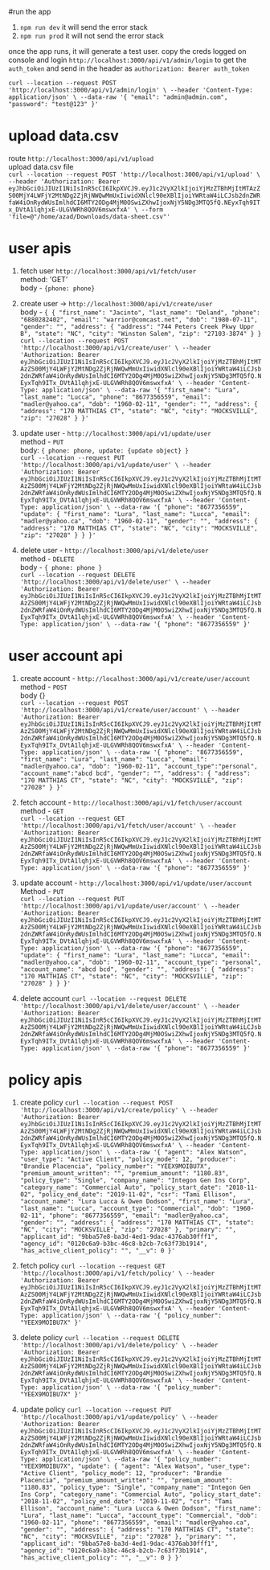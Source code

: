 #run the app
1. `npm run dev` it will send the error stack
2. `npm run prod` it will not send the error stack

once the app runs, it will generate a test user.
copy the creds logged on console and login `http://localhost:3000/api/v1/admin/login` to get the `auth_token` and send in the header as `authorization: Bearer auth_token`  

`curl --location --request POST 'http://localhost:3000/api/v1/admin/login' \
--header 'Content-Type: application/json' \
--data-raw '{
    "email": "admin@admin.com",
    "password": "test@123"
}'`

# upload data.csv
route `http://localhost:3000/api/v1/upload`  
upload data.csv file  
`curl --location --request POST 'http://localhost:3000/api/v1/upload' \
--header 'Authorization: Bearer eyJhbGciOiJIUzI1NiIsInR5cCI6IkpXVCJ9.eyJ1c2VyX2lkIjoiYjMzZTBhMjItMTAzZS00MjY4LWFjY2MtNDg2ZjRjNWQwMmUxIiwidXNlcl90eXBlIjoiYWRtaW4iLCJsb2dnZWRfaW4iOnRydWUsImlhdCI6MTY2ODg4MjM0OSwiZXhwIjoxNjY5NDg3MTQ5fQ.NEyxTqh9ITx_DVtA1lqhjxE-ULGVWRh8QOV6mswxfxA' \
--form 'file=@"/home/azad/Downloads/data-sheet.csv"'`

# user apis
1. fetch user `http://localhost:3000/api/v1/fetch/user`  
method: 'GET'  
body -  `{phone: phone}`  


2. create user -> `http://localhost:3000/api/v1/create/user`    
body - `{
     {
        "first_name": "Jacinto",
        "last_name": "Deland",
        "phone": "6880282402",
        "email": "warrior@comcast.net",
        "dob": "1980-07-11",
        "gender": "",
        "address": {
            "address": "744 Peters Creek Pkwy Uppr B",
            "state": "NC",
            "city": "Winston Salem",
            "zip": "27103-3874"
        }
}`   
`curl --location --request POST 'http://localhost:3000/api/v1/create/user' \
--header 'Authorization: Bearer eyJhbGciOiJIUzI1NiIsInR5cCI6IkpXVCJ9.eyJ1c2VyX2lkIjoiYjMzZTBhMjItMTAzZS00MjY4LWFjY2MtNDg2ZjRjNWQwMmUxIiwidXNlcl90eXBlIjoiYWRtaW4iLCJsb2dnZWRfaW4iOnRydWUsImlhdCI6MTY2ODg4MjM0OSwiZXhwIjoxNjY5NDg3MTQ5fQ.NEyxTqh9ITx_DVtA1lqhjxE-ULGVWRh8QOV6mswxfxA' \
--header 'Content-Type: application/json' \
--data-raw '{
    "first_name": "Lura",
    "last_name": "Lucca",
    "phone": "8677356559",
    "email": "madler@yahoo.ca",
    "dob": "1960-02-11",
    "gender": "",
    "address": {
        "address": "170 MATTHIAS CT",
        "state": "NC",
        "city": "MOCKSVILLE",
        "zip": "27028"
    }
}'`

3. update user - `http://localhost:3000/api/v1/update/user`  
method - `PUT`  
body: `{
    phone: phone,
    update: {update object}
}`   
`curl --location --request PUT 'http://localhost:3000/api/v1/update/user' \
--header 'Authorization: Bearer eyJhbGciOiJIUzI1NiIsInR5cCI6IkpXVCJ9.eyJ1c2VyX2lkIjoiYjMzZTBhMjItMTAzZS00MjY4LWFjY2MtNDg2ZjRjNWQwMmUxIiwidXNlcl90eXBlIjoiYWRtaW4iLCJsb2dnZWRfaW4iOnRydWUsImlhdCI6MTY2ODg4MjM0OSwiZXhwIjoxNjY5NDg3MTQ5fQ.NEyxTqh9ITx_DVtA1lqhjxE-ULGVWRh8QOV6mswxfxA' \
--header 'Content-Type: application/json' \
--data-raw '{
    "phone": "8677356559",
    "update": {
        "first_name": "Lura",
        "last_name": "Lucca",
        "email": "madler@yahoo.ca",
        "dob": "1960-02-11",
        "gender": "",
        "address": {
            "address": "170 MATTHIAS CT",
            "state": "NC",
            "city": "MOCKSVILLE",
            "zip": "27028"
        }
    }
}'`

4. delete user - `http://localhost:3000/api/v1/delete/user`  
method - `DELETE`  
body - `{
    phone: phone
}`  
`curl --location --request DELETE 'http://localhost:3000/api/v1/delete/user' \
--header 'Authorization: Bearer eyJhbGciOiJIUzI1NiIsInR5cCI6IkpXVCJ9.eyJ1c2VyX2lkIjoiYjMzZTBhMjItMTAzZS00MjY4LWFjY2MtNDg2ZjRjNWQwMmUxIiwidXNlcl90eXBlIjoiYWRtaW4iLCJsb2dnZWRfaW4iOnRydWUsImlhdCI6MTY2ODg4MjM0OSwiZXhwIjoxNjY5NDg3MTQ5fQ.NEyxTqh9ITx_DVtA1lqhjxE-ULGVWRh8QOV6mswxfxA' \
--header 'Content-Type: application/json' \
--data-raw '{
    "phone": "8677356559"
}'`

# user account api
1. create account - `http://localhost:3000/api/v1/create/user/account`  
method - `POST`  
body {}  
`curl --location --request POST 'http://localhost:3000/api/v1/create/user/account' \
--header 'Authorization: Bearer eyJhbGciOiJIUzI1NiIsInR5cCI6IkpXVCJ9.eyJ1c2VyX2lkIjoiYjMzZTBhMjItMTAzZS00MjY4LWFjY2MtNDg2ZjRjNWQwMmUxIiwidXNlcl90eXBlIjoiYWRtaW4iLCJsb2dnZWRfaW4iOnRydWUsImlhdCI6MTY2ODg4MjM0OSwiZXhwIjoxNjY5NDg3MTQ5fQ.NEyxTqh9ITx_DVtA1lqhjxE-ULGVWRh8QOV6mswxfxA' \
--header 'Content-Type: application/json' \
--data-raw '{
    "phone": "8677356559",
    "first_name": "Lura",
    "last_name": "Lucca",
    "email": "madler@yahoo.ca",
    "dob": "1960-02-11",
    "account_type":"personal",
    "account_name":"abcd bcd",
    "gender": "",
    "address": {
        "address": "170 MATTHIAS CT",
        "state": "NC",
        "city": "MOCKSVILLE",
        "zip": "27028"
    }
}'`  

2. fetch account - `http://localhost:3000/api/v1/fetch/user/account`   
method - `GET`  
`curl --location --request GET 'http://localhost:3000/api/v1/fetch/user/account' \
--header 'Authorization: Bearer eyJhbGciOiJIUzI1NiIsInR5cCI6IkpXVCJ9.eyJ1c2VyX2lkIjoiYjMzZTBhMjItMTAzZS00MjY4LWFjY2MtNDg2ZjRjNWQwMmUxIiwidXNlcl90eXBlIjoiYWRtaW4iLCJsb2dnZWRfaW4iOnRydWUsImlhdCI6MTY2ODg4MjM0OSwiZXhwIjoxNjY5NDg3MTQ5fQ.NEyxTqh9ITx_DVtA1lqhjxE-ULGVWRh8QOV6mswxfxA' \
--header 'Content-Type: application/json' \
--data-raw '{
    "phone": "8677356559"
}'`

3. update account - `http://localhost:3000/api/v1/update/user/account`  
Method - `PUT`  
`curl --location --request PUT 'http://localhost:3000/api/v1/update/user/account' \
--header 'Authorization: Bearer eyJhbGciOiJIUzI1NiIsInR5cCI6IkpXVCJ9.eyJ1c2VyX2lkIjoiYjMzZTBhMjItMTAzZS00MjY4LWFjY2MtNDg2ZjRjNWQwMmUxIiwidXNlcl90eXBlIjoiYWRtaW4iLCJsb2dnZWRfaW4iOnRydWUsImlhdCI6MTY2ODg4MjM0OSwiZXhwIjoxNjY5NDg3MTQ5fQ.NEyxTqh9ITx_DVtA1lqhjxE-ULGVWRh8QOV6mswxfxA' \
--header 'Content-Type: application/json' \
--data-raw '{
    "phone": "8677356559",
    "update": {
        "first_name": "Lura",
        "last_name": "Lucca",
        "email": "madler@yahoo.ca",
        "dob": "1960-02-11",
        "account_type": "personal",
        "account_name": "abcd bcd",
        "gender": "",
        "address": {
            "address": "170 MATTHIAS CT",
            "state": "NC",
            "city": "MOCKSVILLE",
            "zip": "27028"
        }
    }
}'`

4. delete account `curl --location --request DELETE 'http://localhost:3000/api/v1/delete/user/account' \
--header 'Authorization: Bearer eyJhbGciOiJIUzI1NiIsInR5cCI6IkpXVCJ9.eyJ1c2VyX2lkIjoiYjMzZTBhMjItMTAzZS00MjY4LWFjY2MtNDg2ZjRjNWQwMmUxIiwidXNlcl90eXBlIjoiYWRtaW4iLCJsb2dnZWRfaW4iOnRydWUsImlhdCI6MTY2ODg4MjM0OSwiZXhwIjoxNjY5NDg3MTQ5fQ.NEyxTqh9ITx_DVtA1lqhjxE-ULGVWRh8QOV6mswxfxA' \
--header 'Content-Type: application/json' \
--data-raw '{
    "phone": "8677356559"
}'`

# policy apis
1. create policy `curl --location --request POST 'http://localhost:3000/api/v1/create/policy' \
--header 'Authorization: Bearer eyJhbGciOiJIUzI1NiIsInR5cCI6IkpXVCJ9.eyJ1c2VyX2lkIjoiYjMzZTBhMjItMTAzZS00MjY4LWFjY2MtNDg2ZjRjNWQwMmUxIiwidXNlcl90eXBlIjoiYWRtaW4iLCJsb2dnZWRfaW4iOnRydWUsImlhdCI6MTY2ODg4MjM0OSwiZXhwIjoxNjY5NDg3MTQ5fQ.NEyxTqh9ITx_DVtA1lqhjxE-ULGVWRh8QOV6mswxfxA' \
--header 'Content-Type: application/json' \
--data-raw '{
    "agent": "Alex Watson",
    "user_type": "Active Client",
    "policy_mode": 12,
    "producer": "Brandie Placencia",
    "policy_number": "YEEX9MOIBU7X",
    "premium_amount_written": "",
    "premium_amount": "1180.83",
    "policy_type": "Single",
    "company_name": "Integon Gen Ins Corp",
    "category_name": "Commercial Auto",
    "policy_start_date": "2018-11-02",
    "policy_end_date": "2019-11-02",
    "csr": "Tami Ellison",
    "account_name": "Lura Lucca & Owen Dodson",
    "first_name": "Lura",
    "last_name": "Lucca",
    "account_type": "Commercial",
    "dob": "1960-02-11",
    "phone": "8677356559",
    "email": "madler@yahoo.ca",
    "gender": "",
    "address": {
        "address": "170 MATTHIAS CT",
        "state": "NC",
        "city": "MOCKSVILLE",
        "zip": "27028"
    },
    "primary": "",
    "applicant_id": "9bba57e8-ba3d-4ed1-9dac-4376ab30fff1",
    "agency_id": "0120c6a9-b3bc-46c8-b2cb-7c63f73b1914",
    "has_active_client_policy": "",
    "__v": 0
}'`   

2. fetch policy `curl --location --request GET 'http://localhost:3000/api/v1/fetch/policy' \
--header 'Authorization: Bearer eyJhbGciOiJIUzI1NiIsInR5cCI6IkpXVCJ9.eyJ1c2VyX2lkIjoiYjMzZTBhMjItMTAzZS00MjY4LWFjY2MtNDg2ZjRjNWQwMmUxIiwidXNlcl90eXBlIjoiYWRtaW4iLCJsb2dnZWRfaW4iOnRydWUsImlhdCI6MTY2ODg4MjM0OSwiZXhwIjoxNjY5NDg3MTQ5fQ.NEyxTqh9ITx_DVtA1lqhjxE-ULGVWRh8QOV6mswxfxA' \
--header 'Content-Type: application/json' \
--data-raw '{
    "policy_number": "YEEX9MOIBU7X"
}'`  

3. delete policy `curl --location --request DELETE 'http://localhost:3000/api/v1/delete/policy' \
--header 'Authorization: Bearer eyJhbGciOiJIUzI1NiIsInR5cCI6IkpXVCJ9.eyJ1c2VyX2lkIjoiYjMzZTBhMjItMTAzZS00MjY4LWFjY2MtNDg2ZjRjNWQwMmUxIiwidXNlcl90eXBlIjoiYWRtaW4iLCJsb2dnZWRfaW4iOnRydWUsImlhdCI6MTY2ODg4MjM0OSwiZXhwIjoxNjY5NDg3MTQ5fQ.NEyxTqh9ITx_DVtA1lqhjxE-ULGVWRh8QOV6mswxfxA' \
--header 'Content-Type: application/json' \
--data-raw '{
    "policy_number": "YEEX9MOIBU7X"
}'`   

4. update policy `curl --location --request PUT 'http://localhost:3000/api/v1/update/policy' \
--header 'Authorization: Bearer eyJhbGciOiJIUzI1NiIsInR5cCI6IkpXVCJ9.eyJ1c2VyX2lkIjoiYjMzZTBhMjItMTAzZS00MjY4LWFjY2MtNDg2ZjRjNWQwMmUxIiwidXNlcl90eXBlIjoiYWRtaW4iLCJsb2dnZWRfaW4iOnRydWUsImlhdCI6MTY2ODg4MjM0OSwiZXhwIjoxNjY5NDg3MTQ5fQ.NEyxTqh9ITx_DVtA1lqhjxE-ULGVWRh8QOV6mswxfxA' \
--header 'Content-Type: application/json' \
--data-raw '{
    "policy_number": "YEEX9MOIBU7X",
    "update": {
        "agent": "Alex Watson",
        "user_type": "Active Client",
        "policy_mode": 12,
        "producer": "Brandie Placencia",
        "premium_amount_written": "",
        "premium_amount": "1180.83",
        "policy_type": "Single",
        "company_name": "Integon Gen Ins Corp",
        "category_name": "Commercial Auto",
        "policy_start_date": "2018-11-02",
        "policy_end_date": "2019-11-02",
        "csr": "Tami Ellison",
        "account_name": "Lura Lucca & Owen Dodson",
        "first_name": "Lura",
        "last_name": "Lucca",
        "account_type": "Commercial",
        "dob": "1960-02-11",
        "phone": "8677356559",
        "email": "madler@yahoo.ca",
        "gender": "",
        "address": {
            "address": "170 MATTHIAS CT",
            "state": "NC",
            "city": "MOCKSVILLE",
            "zip": "27028"
        },
        "primary": "",
        "applicant_id": "9bba57e8-ba3d-4ed1-9dac-4376ab30fff1",
        "agency_id": "0120c6a9-b3bc-46c8-b2cb-7c63f73b1914",
        "has_active_client_policy": "",
        "__v": 0
    }
}'`



